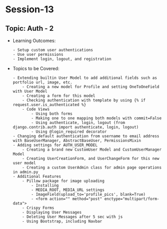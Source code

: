 # Session-13

 ## Topic:  Auth - 2

  - Learning Outcomes:

        - Setup custom user authentications
        - Use user permissions 
        - Implement login, logout, and registration


  - Topics to be Covered:

        - Extending builtin User Model to add additional fields such as portfolio url, image, etc.
            - Creating a new model for Profile and setting OneToOneField with User Model
            - Creating a form for this model
            - Checking authentication with template by using {% if request.user.is_authenticated %}
            - Code Views
                - Using both forms
                - Making one to one mapping both models with commit=False 
                - Using authenticate, login, logout (from django.contrib.auth import authenticate, login, logout)
                - Using @login_required decorator
        - Changing default authentication from username to email address with BaseUserManager, AbstractBaseUser, PermissionsMixin
        - Adding settings for AUTH_USER_MODEL
            - Creating a brand new CustomUser Model and CustomUserManager Model
            - Creating UserCreationForm, and UserChangeForm for this new user model
            - Creating a custom UserAdmin class for admin page operations in admin.py
        - Additional Features
            - Pillow package for image uploading
                - Installing
                - MEDIA_ROOT, MEDIA_URL settings
                - ImageField(upload_to='profile_pics', blank=True)
                - <form action="" method="post" enctype="multipart/form-data">
            - Crispy Forms
            - Displaying User Messages
            - Deleting User Messages after 5 sec with js
            - Using Bootstrap, including Navbar


    
      
    
  







